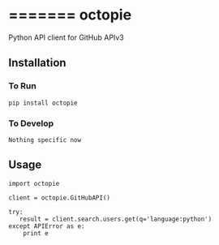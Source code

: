 =======
octopie
=======

Python API client for GitHub APIv3

## Installation

### To Run
    pip install octopie

### To Develop
    Nothing specific now

## Usage
    import octopie

    client = octopie.GitHubAPI()

    try:
       result = client.search.users.get(q='language:python')
    except APIError as e:
        print e
